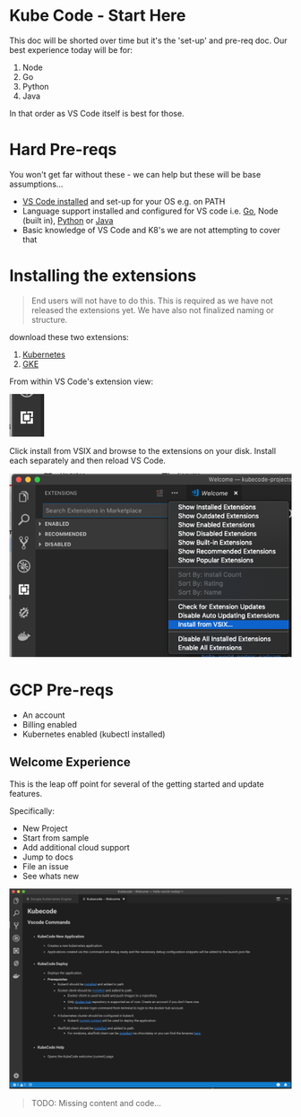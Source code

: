 # Kube Code - Start Here

This doc will be shorted over time but it's the 'set-up' and pre-req doc.  Our best experience today will be for:

1. Node
2. Go
3. Python
4. Java

In that order as VS Code itself is best for those.


# Hard Pre-reqs

You won't get far without these - we can help but these will be base assumptions...

- [VS Code installed](https://code.visualstudio.com/) and set-up for your OS e.g. on PATH
- Language support installed and configured for VS code i.e. [Go](https://marketplace.visualstudio.com/items?itemName=ms-vscode.Go), Node (built in), [Python](https://marketplace.visualstudio.com/items?itemName=ms-python.python) or [Java](https://marketplace.visualstudio.com/items?itemName=vscjava.vscode-java-debug)
- Basic knowledge of VS Code and K8's we are not attempting to cover that


# Installing the extensions
> End users will not have to do this.  This is required as we have not released the extensions yet.  We have also not finalized naming or structure.

download these two extensions:
1. [Kubernetes](https://storage.cloud.google.com/vsocde-empathy-session/kubecode-kubernetes-0.0.1.vsix?_ga=2.135896881.-1835217743.1494865118)
2. [GKE](https://storage.cloud.google.com/vsocde-empathy-session/kubecode-gke-0.0.1.vsix)

From within VS Code's extension view:

![Extension Viewlet](images/extensionView.png)

Click install from VSIX and browse to the extensions on your disk.  Install each separately and then reload VS Code.

![Install from VSIX](images/installFromVSIX.png)

# GCP Pre-reqs

- An account
- Billing enabled
- Kubernetes enabled (kubectl installed)

## Welcome Experience

This is the leap off point for several of the getting started and update features.  

Specifically:
- New Project
- Start from sample
- Add additional cloud support
- Jump to docs
- File an issue
- See whats new

![KubeCode welcome](images/help.png)

> TODO: Missing content and code...
